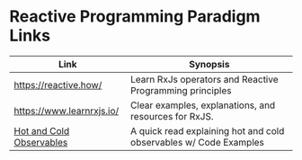 # Reactive Programming Paradigm Links

| Link                                                                    | Synopsis                                                          |
| ----------------------------------------------------------------------- | ----------------------------------------------------------------- |
| https://reactive.how/                                                   | Learn RxJs operators and Reactive Programming principles          |
| https://www.learnrxjs.io/                                               | Clear examples, explanations, and resources for RxJS.             |
| [Hot and Cold Observables](https://andremonteiro.pt/hot-vs-cold-observa/) | A quick read explaining hot and cold observables w/ Code Examples |
